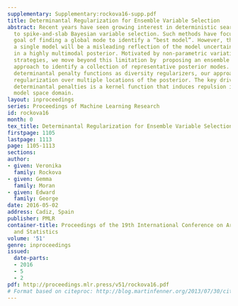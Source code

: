 ```yaml
---
supplementary: Supplementary:rockova16-supp.pdf
title: Determinantal Regularization for Ensemble Variable Selection
abstract: Recent years have seen growing interest in deterministic search approaches
  to spike-and-slab Bayesian variable selection. Such methods have focused on the
  goal of finding a global mode to identify a “best model”. However, the report of
  a single model will be a misleading reflection of the model uncertainty inherent
  in a highly multimodal posterior. Motivated by non-parametric variational Bayes
  strategies, we move beyond this limitation by  proposing an ensemble optimization
  approach to identify a collection of representative posterior modes. By deploying
  determinantal penalty functions as diversity regularizers, our approach performs
  regularization over multiple locations of the posterior. The key driver of these
  determinantal penalties is a kernel function that induces repulsion in the latent
  model space domain.
layout: inproceedings
series: Proceedings of Machine Learning Research
id: rockova16
month: 0
tex_title: Determinantal Regularization for Ensemble Variable Selection
firstpage: 1105
lastpage: 1113
page: 1105-1113
sections: 
author:
- given: Veronika
  family: Rockova
- given: Gemma
  family: Moran
- given: Edward
  family: George
date: 2016-05-02
address: Cadiz, Spain
publisher: PMLR
container-title: Proceedings of the 19th International Conference on Artificial Intelligence
  and Statistics
volume: '51'
genre: inproceedings
issued:
  date-parts:
  - 2016
  - 5
  - 2
pdf: http://proceedings.mlr.press/v51/rockova16.pdf
# Format based on citeproc: http://blog.martinfenner.org/2013/07/30/citeproc-yaml-for-bibliographies/
---
```

